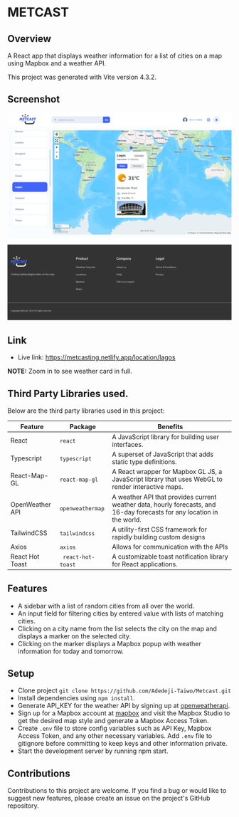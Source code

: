 # METCAST

## Overview
A React app that displays weather information for a list of cities on a map using Mapbox and a weather API.


This project was generated with Vite version 4.3.2.


## Screenshot
![Screenshot](https://github.com/Adedeji-Taiwo/Metcast/blob/main/src/assets/screenshots/Metcast.png)
  
  
## Link
- Live link: https://metcasting.netlify.app/location/lagos


**NOTE:** Zoom in to see weather card in full.


## Third Party Libraries used.

Below are the third party libraries used in this project:

| Feature  | Package | Benefits |
| ------------- | ------------- | ------------- |
| React  |  `react` | A JavaScript library for building user interfaces. |
| Typescript |  `typescript` | A superset of JavaScript that adds static type definitions. |
| React-Map-GL | `react-map-gl`  | A React wrapper for Mapbox GL JS, a JavaScript library that uses WebGL to render interactive maps. |
| OpenWeather API | `openweathermap`  | 	A weather API that provides current weather data, hourly forecasts, and 16-day forecasts for any location in the world. |
| TailwindCSS | `tailwindcss`  | A utility-first CSS framework for rapidly building custom designs |
| Axios | `axios`  |  Allows for communication with the APIs |
| React Hot Toast | ` react-hot-toast`  | A customizable toast notification library for React applications.|


## Features
- A sidebar with a list of random cities from all over the world.
- An input field for filtering cities by entered value with lists of matching cities.
- Clicking on a city name from the list selects the city on the map and displays a marker on the selected city.
- Clicking on the marker displays a Mapbox popup with weather information for today and tomorrow.


## Setup
- Clone project `git clone https://github.com/Adedeji-Taiwo/Metcast.git`
- Install dependencies using `npm install`.
- Generate API_KEY for the weather API by signing up at [openweatherapi](https://openweathermap.org/).
- Sign up for a Mapbox account at [mapbox](https://mapbox.com/) and visit the Mapbox Studio to get the desired map style and generate a Mapbox Access Token.
- Create `.env` file to store config variables such as API Key, Mapbox Access Token, and any other necessary variables. Add `.env` file to gitignore before committing to keep keys and other information private.
- Start the development server by running npm start.


## Contributions
Contributions to this project are welcome. If you find a bug or would like to suggest new features, please create an issue on the project's GitHub repository.